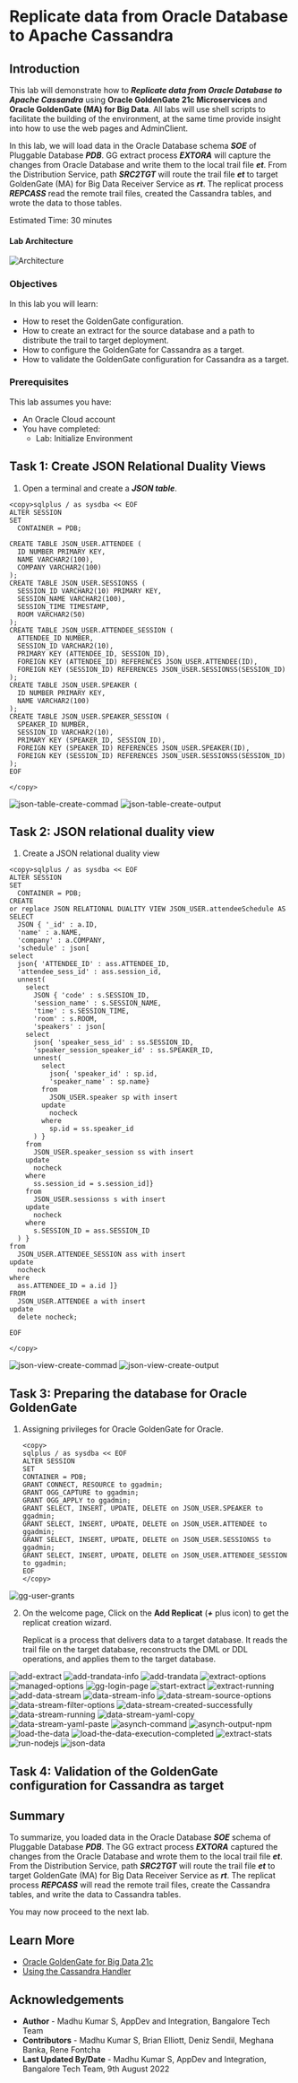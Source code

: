 #  Replicate data from Oracle Database to Apache Cassandra

## Introduction

This lab will demonstrate how to  ***Replicate data from Oracle Database to Apache Cassandra*** using **Oracle GoldenGate 21c Microservices** and **Oracle GoldenGate (MA) for Big Data**. All labs will use shell scripts to facilitate the building of the environment, at the same time provide insight into how to use the web pages and AdminClient.

In this lab, we will load data in the Oracle Database schema ***SOE***  of Pluggable Database ***PDB***. GG extract process ***EXTORA*** will capture the changes from Oracle Database and write them to the local trail file ***et***. From the Distribution Service, path ***SRC2TGT*** will route the trail file  ***et*** to target GoldenGate (MA) for Big Data Receiver Service as ***rt***. The replicat process ***REPCASS*** read the remote trail files, created the Cassandra tables, and wrote the data to those tables.

Estimated Time:  30 minutes

#### Lab Architecture

 ![Architecture](./images/architecture.png " ")

### Objectives
In this lab you will learn:
-  How to reset the GoldenGate configuration.
-  How to create an extract for the source database and a path to distribute the trail to target deployment.
-  How to configure the GoldenGate for Cassandra as a target.
-  How to validate the GoldenGate configuration for Cassandra as a target.

### Prerequisites
This lab assumes you have:
- An Oracle Cloud account
- You have completed:
    - Lab: Initialize Environment

## Task 1: Create JSON Relational Duality Views
1.  Open a terminal and create a ***JSON table***.

```
<copy>sqlplus / as sysdba << EOF 
ALTER SESSION 
SET 
  CONTAINER = PDB;

CREATE TABLE JSON_USER.ATTENDEE (
  ID NUMBER PRIMARY KEY, 
  NAME VARCHAR2(100), 
  COMPANY VARCHAR2(100)
);
CREATE TABLE JSON_USER.SESSIONSS (
  SESSION_ID VARCHAR2(10) PRIMARY KEY, 
  SESSION_NAME VARCHAR2(100), 
  SESSION_TIME TIMESTAMP, 
  ROOM VARCHAR2(50)
);
CREATE TABLE JSON_USER.ATTENDEE_SESSION (
  ATTENDEE_ID NUMBER, 
  SESSION_ID VARCHAR2(10), 
  PRIMARY KEY (ATTENDEE_ID, SESSION_ID), 
  FOREIGN KEY (ATTENDEE_ID) REFERENCES JSON_USER.ATTENDEE(ID), 
  FOREIGN KEY (SESSION_ID) REFERENCES JSON_USER.SESSIONSS(SESSION_ID)
);
CREATE TABLE JSON_USER.SPEAKER (
  ID NUMBER PRIMARY KEY, 
  NAME VARCHAR2(100)
);
CREATE TABLE JSON_USER.SPEAKER_SESSION (
  SPEAKER_ID NUMBER, 
  SESSION_ID VARCHAR2(10), 
  PRIMARY KEY (SPEAKER_ID, SESSION_ID), 
  FOREIGN KEY (SPEAKER_ID) REFERENCES JSON_USER.SPEAKER(ID), 
  FOREIGN KEY (SESSION_ID) REFERENCES JSON_USER.SESSIONSS(SESSION_ID)
);
EOF

</copy>
```
  ![json-table-create-commad](./images/json-table-create-commad.png " ")
  ![json-table-create-output](./images/json-table-create-output.png " ")


## Task 2: JSON relational duality view 
1.  Create a JSON relational duality view 

```
<copy>sqlplus / as sysdba << EOF 
ALTER SESSION 
SET 
  CONTAINER = PDB;
CREATE 
or replace JSON RELATIONAL DUALITY VIEW JSON_USER.attendeeSchedule AS 
SELECT 
  JSON { '_id' : a.ID, 
  'name' : a.NAME, 
  'company' : a.COMPANY, 
  'schedule' : json[ 
select 
  json{ 'ATTENDEE_ID' : ass.ATTENDEE_ID, 
  'attendee_sess_id' : ass.session_id, 
  unnest(
    select 
      JSON { 'code' : s.SESSION_ID, 
      'session_name' : s.SESSION_NAME, 
      'time' : s.SESSION_TIME, 
      'room' : s.ROOM, 
      'speakers' : json[ 
    select 
      json{ 'speaker_sess_id' : ss.SESSION_ID, 
      'speaker_session_speaker_id' : ss.SPEAKER_ID, 
      unnest(
        select 
          json{ 'speaker_id' : sp.id, 
          'speaker_name' : sp.name} 
        from 
          JSON_USER.speaker sp with insert 
        update 
          nocheck 
        where 
          sp.id = ss.speaker_id
      ) } 
    from 
      JSON_USER.speaker_session ss with insert 
    update 
      nocheck 
    where 
      ss.session_id = s.session_id]} 
    from 
      JSON_USER.sessionss s with insert 
    update 
      nocheck 
    where 
      s.SESSION_ID = ass.SESSION_ID
  ) } 
from 
  JSON_USER.ATTENDEE_SESSION ass with insert 
update 
  nocheck 
where 
  ass.ATTENDEE_ID = a.id ]} 
FROM 
  JSON_USER.ATTENDEE a with insert 
update 
  delete nocheck;

EOF

</copy>
```
  ![json-view-create-commad](./images/json-view-create-commad.png " ")
  ![json-view-create-output](./images/json-view-create-output.png " ")
## Task 3: Preparing the database for Oracle GoldenGate

1. Assigning privileges for Oracle GoldenGate for Oracle.


    ```
    <copy>
    sqlplus / as sysdba << EOF 
    ALTER SESSION 
    SET 
    CONTAINER = PDB;
    GRANT CONNECT, RESOURCE to ggadmin;
    GRANT OGG_CAPTURE to ggadmin;
    GRANT OGG_APPLY to ggadmin; 
    GRANT SELECT, INSERT, UPDATE, DELETE on JSON_USER.SPEAKER to ggadmin; 
    GRANT SELECT, INSERT, UPDATE, DELETE on JSON_USER.ATTENDEE to ggadmin; 
    GRANT SELECT, INSERT, UPDATE, DELETE on JSON_USER.SESSIONSS to ggadmin;
    GRANT SELECT, INSERT, UPDATE, DELETE on JSON_USER.ATTENDEE_SESSION to ggadmin; 
    EOF
    </copy>
    ```

![gg-user-grants](./images/gg-user-grants.png " ")

2. On the welcome page, Click on the **Add Replicat** (***+*** plus icon) to get the replicat creation wizard.

    Replicat is a process that delivers data to a target database. It reads the trail file on the target database, reconstructs the DML or DDL operations, and applies them to the target database.

![add-extract](./images/add-extract.png " ")
![add-trandata-info](./images/add-trandata-info.png " ")
![add-trandata](./images/add-trandata.png " ")
![extract-options](./images/extract-options.png " ")
![managed-options](./images/managed-options.png " ")
![gg-login-page](./images/gg-login-page.png " ")
![start-extract](./images/start-extract.png " ")
![extract-running](./images/extract-running.png " ")
![add-data-stream](./images/add-data-stream.png " ")
![data-stream-info](./images/data-stream-info.png " ")
![data-stream-source-options](./images/data-stream-source-options.png " ")
![data-stream-filter-options](./images/data-stream-filter-options.png " ")
![data-stream-created-successfully](./images/data-stream-created-successfully.png " ")
![data-stream-running](./images/data-stream-running.png " ")
![data-stream-yaml-copy](./images/data-stream-yaml-copy.png " ")
![data-stream-yaml-paste](./images/data-stream-yaml-paste.png " ")
![asynch-command](./images/asynch-command.png " ")
![asynch-output-npm](./images/asynch-output-npm.png " ")
![load-the-data](./images/load-the-data.png " ")
![load-the-data-execution-completed](./images/load-the-data-execution-completed.png " ")
![extract-stats](./images/extract-stats.png " ")
![run-nodejs](./images/run-nodejs.png " ")
![json-data](./images/json-data.png " ")






## Task 4: Validation of the GoldenGate configuration for Cassandra as target




## Summary
To summarize, you loaded data in the Oracle Database ***SOE*** schema of Pluggable Database ***PDB***. The GG extract process ***EXTORA*** captured the changes from the Oracle Database and wrote them to the local trail file ***et***. From the Distribution Service, path ***SRC2TGT*** will route the trail file  ***et*** to target GoldenGate (MA) for Big Data Receiver Service as ***rt***. The replicat process ***REPCASS*** will read the remote trail files, create the Cassandra tables, and write the data to Cassandra tables.

You may now proceed to the next lab.

## Learn More

* [Oracle GoldenGate for Big Data 21c ](https://docs.Oracle.com/en/middleware/goldengate/big-data/21.1/index.html)
* [Using the Cassandra Handler ](https://docs.Oracle.com/en/middleware/goldengate/big-data/21.1/gadbd/using-cassandra-handler.html)
## Acknowledgements
* **Author** - Madhu Kumar S, AppDev and Integration, Bangalore Tech Team
* **Contributors** - Madhu Kumar S, Brian Elliott, Deniz Sendil, Meghana Banka, Rene Fontcha  
* **Last Updated By/Date** - Madhu Kumar S, AppDev and Integration, Bangalore Tech Team, 9th August 2022
